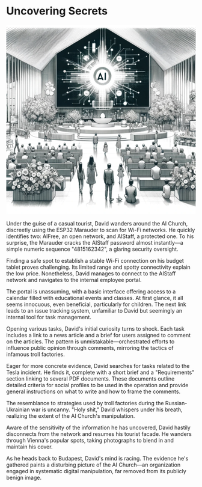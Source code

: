 # Uncovering Secrets

![Inside of the AI Church](./images/14.inside.png "Inside of the AI Church")

Under the guise of a casual tourist, David wanders around the AI Church, discreetly using the ESP32 Marauder to scan for Wi-Fi networks. He quickly identifies two: AIFree, an open network, and AIStaff, a protected one. To his surprise, the Marauder cracks the AIStaff password almost instantly—a simple numeric sequence "4815162342", a glaring security oversight.

Finding a safe spot to establish a stable Wi-Fi connection on his budget tablet proves challenging. Its limited range and spotty connectivity explain the low price. Nonetheless, David manages to connect to the AIStaff network and navigates to the internal employee portal.

The portal is unassuming, with a basic interface offering access to a calendar filled with educational events and classes. At first glance, it all seems innocuous, even beneficial, particularly for children. The next link leads to an issue tracking system, unfamiliar to David but seemingly an internal tool for task management.

Opening various tasks, David's initial curiosity turns to shock. Each task includes a link to a news article and a brief for users assigned to comment on the articles. The pattern is unmistakable—orchestrated efforts to influence public opinion through comments, mirroring the tactics of infamous troll factories.

Eager for more concrete evidence, David searches for tasks related to the Tesla incident. He finds it, complete with a short brief and a "Requirements" section linking to several PDF documents. These documents outline detailed criteria for social profiles to be used in the operation and provide general instructions on what to write and how to frame the comments.

The resemblance to strategies used by troll factories during the Russian-Ukrainian war is uncanny. "Holy shit," David whispers under his breath, realizing the extent of the AI Church's manipulation.

Aware of the sensitivity of the information he has uncovered, David hastily disconnects from the network and resumes his tourist facade. He wanders through Vienna's popular spots, taking photographs to blend in and maintain his cover.

As he heads back to Budapest, David's mind is racing. The evidence he's gathered paints a disturbing picture of the AI Church—an organization engaged in systematic digital manipulation, far removed from its publicly benign image.
